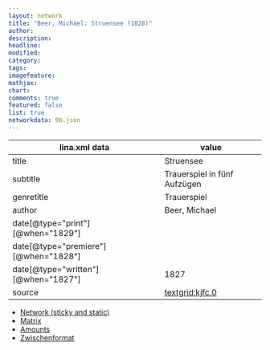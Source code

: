 ```yaml
---
layout: network
title: "Beer, Michael: Struensee (1828)"
author:
description:
headline:
modified:
category:
tags:
imagefeature: 
mathjax: 
chart: 
comments: true
featured: false
list: true
networkdata: 90.json
---
```

lina.xml data  | value
------------- | -------------
title|Struensee
subtitle|Trauerspiel in fünf Aufzügen
genretitle|Trauerspiel
author|Beer, Michael
date[@type="print"][@when="1829"]|
date[@type="premiere"][@when="1828"]|
date[@type="written"][@when="1827"]|1827
source|[textgrid:kjfc.0](https://textgridlab.org/1.0/tgcrud-public/rest/textgrid:kjfc.0/data)



* [Network (sticky and static)](/network90)
* [Matrix](/matrix90)
* [Amounts](/amounts90)
* [Zwischenformat](/lina90 )
